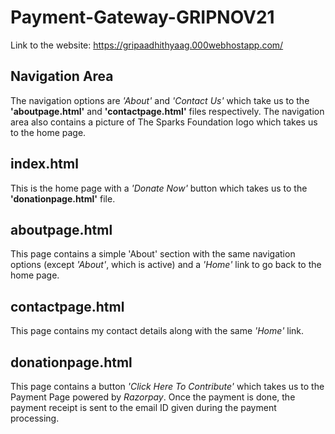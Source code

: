 # Payment-Gateway-GRIPNOV21

Link to the website: https://gripaadhithyaag.000webhostapp.com/

## Navigation Area
The navigation options are <i>'About'</i> and <i>'Contact Us'</i> which take us to the <b>'aboutpage.html'</b> and <b>'contactpage.html'</b> files respectively. The navigation area also contains a picture of The Sparks Foundation logo which takes us to the home page.

## index.html
This is the home page with a <i>'Donate Now'</i> button which takes us to the <b>'donationpage.html'</b> file. 

## aboutpage.html
This page contains a simple 'About' section with the same navigation options (except <i>'About'</i>, which is active) and a <i>'Home'</i> link to go back to the home page.

## contactpage.html
This page contains my contact details along with the same <i>'Home'</i> link.

## donationpage.html
This page contains a button <i>'Click Here To Contribute'</i> which takes us to the Payment Page powered by <i>Razorpay</i>. Once the payment is done, the payment receipt is sent to the email ID given during the payment processing.
